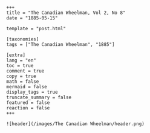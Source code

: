 
    +++
    title = "The Canadian Wheelman, Vol 2, No 8"
    date = "1885-05-15"

    template = "post.html"

    [taxonomies]
    tags = ["The Canadian Wheelman", "1885"]

    [extra]
    lang = "en"
    toc = true
    comment = true
    copy = true
    math = false
    mermaid = false
    display_tags = true
    truncate_summary = false
    featured = false
    reaction = false
    +++

    ![header](/images/The Canadian Wheelman/header.png)

    